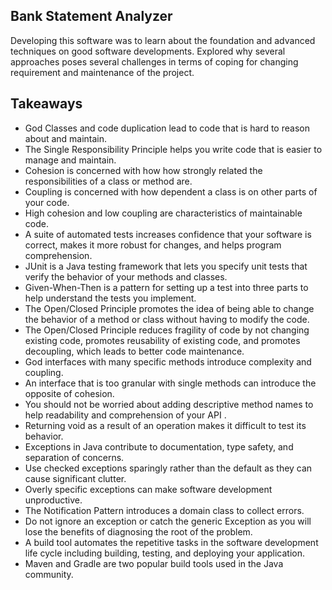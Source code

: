 ## Bank Statement Analyzer
Developing this software was to learn about the foundation and advanced techniques on good software developments. Explored why several approaches poses several challenges in terms of coping for changing  requirement and maintenance of the project.

## Takeaways

 - God Classes and code duplication lead to code that is hard to reason about and maintain.
 - The Single Responsibility Principle helps you write code that is easier to manage and maintain.
 - Cohesion is concerned with how how strongly related the responsibilities of a class or method are.
 - Coupling is concerned with how dependent a class is on other parts of your code.
 - High cohesion and low coupling are characteristics of maintainable code.
 - A suite of automated tests increases confidence that your software is correct, makes it more robust for changes, and helps program comprehension.
 - JUnit is a Java testing framework that lets you specify unit tests that verify the behavior of your methods and classes.
 - Given-When-Then is a pattern for setting up a test into three parts to help understand the tests you implement.
 - The Open/Closed Principle promotes the idea of being able to change the behavior of a method or class without having to modify the code.
 - The Open/Closed Principle reduces fragility of code by not changing existing code, promotes reusability of existing code, and promotes decoupling, which leads to better code maintenance.
 - God interfaces with many specific methods introduce complexity and coupling.
 - An interface that is too granular with single methods can introduce the opposite of cohesion.
 - You should not be worried about adding descriptive method names to help readability and comprehension of your API .
 - Returning void as a result of an operation makes it difficult to test its behavior.
 - Exceptions in Java contribute to documentation, type safety, and separation of concerns.
 - Use checked exceptions sparingly rather than the default as they can cause significant clutter.
 - Overly specific exceptions can make software development unproductive.
 - The Notification Pattern introduces a domain class to collect errors.
 - Do not ignore an exception or catch the generic Exception as you will lose the benefits of diagnosing the root of the problem.
 - A build tool automates the repetitive tasks in the software development life cycle including building, testing, and deploying your application.
 - Maven and Gradle are two popular build tools used in the Java community.

